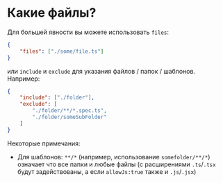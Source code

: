 # Какие файлы?

Для большей явности вы можете использовать `files`:

```json
{
    "files": ["./some/file.ts"]
}
```

или `include` и `exclude` для указания файлов / папок / шаблонов. Например:

```json
{
    "include": ["./folder"],
    "exclude": [
        "./folder/**/*.spec.ts",
        "./folder/someSubFolder"
    ]
}
```

Некоторые примечания:

-   Для шаблонов: `**/*` (например, использованиe `somefolder/**/*`) означает что все папки и любые файлы (c расширениями `.ts`/`.tsx` будут задействованы, а если `allowJs:true` также и `.js`/`.jsx`)
